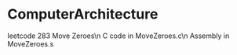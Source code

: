 # ComputerArchitecture
leetcode 283 Move Zeroes\n
C code in MoveZeroes.c\n
Assembly in MoveZeroes.s
